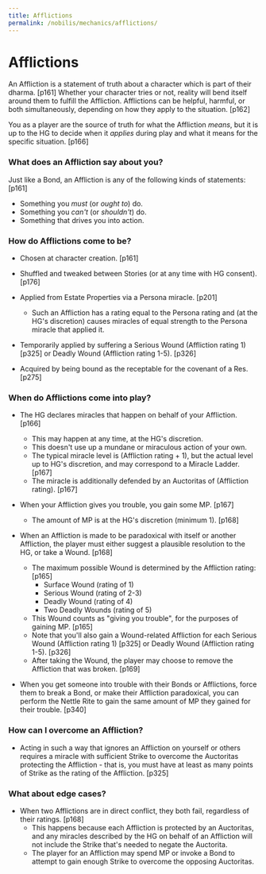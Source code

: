 ```yaml
---
title: Afflictions
permalink: /nobilis/mechanics/afflictions/
---
```


# Afflictions

An Affliction is a statement of truth about a character which is part of their dharma. [p161] Whether your character tries or not, reality will bend itself around them to fulfill the Affliction. Afflictions can be helpful, harmful, or both simultaneously, depending on how they apply to the situation. [p162]

You as a player are the source of truth for what the Affliction *means*, but it is up to the HG to decide when it *applies* during play and what it means for the specific situation. [p166]

### What does an Affliction say about you?

Just like a Bond, an Affliction is any of the following kinds of statements: [p161]

- Something you *must* (or *ought to*) do.
- Something you *can't* (or *shouldn't*) do.
- Something that drives you into action.

### How do Afflictions come to be?

- Chosen at character creation. [p161]

- Shuffled and tweaked between Stories (or at any time with HG consent). [p176]

- Applied from Estate Properties via a Persona miracle. [p201]
  - Such an Affliction has a rating equal to the Persona rating and (at the HG's discretion) causes miracles of equal strength to the Persona miracle that applied it.

- Temporarily applied by suffering a Serious Wound (Affliction rating 1) [p325] or Deadly Wound (Affliction rating 1-5). [p326]

- Acquired by being bound as the receptable for the covenant of a Res. [p275]

### When do Afflictions come into play?

- The HG declares miracles that happen on behalf of your Affliction. [p166]
  - This may happen at any time, at the HG's discretion.
  - This doesn't use up a mundane or miraculous action of your own.
  - The typical miracle level is (Affliction rating + 1), but the actual level up to HG's discretion, and may correspond to a Miracle Ladder. [p167]
  - The miracle is additionally defended by an Auctoritas of (Affliction rating). [p167]

- When your Affliction gives you trouble, you gain some MP. [p167]
  - The amount of MP is at the HG's discretion (minimum 1). [p168]

- When an Affliction is made to be paradoxical with itself or another Affliction, the player must either suggest a plausible resolution to the HG, or take a Wound. [p168]
  - The maximum possible Wound is determined by the Affliction rating: [p165]
    - Surface Wound (rating of 1)
    - Serious Wound (rating of 2-3)
    - Deadly Wound (rating of 4)
    - Two Deadly Wounds (rating of 5)
  - This Wound counts as "giving you trouble", for the purposes of gaining MP. [p165]
  - Note that you'll also gain a Wound-related Affliction for each Serious Wound (Affliction rating 1) [p325] or Deadly Wound (Affliction rating 1-5). [p326]
  - After taking the Wound, the player may choose to remove the Affliction that was broken. [p169]

- When you get someone into trouble with their Bonds or Afflictions, force them to break a Bond, or make their Affliction paradoxical, you can perform the Nettle Rite to gain the same amount of MP they gained for their trouble. [p340]

### How can I overcome an Affliction?

- Acting in such a way that ignores an Affliction on yourself or others requires a miracle with sufficient Strike to overcome the Auctoritas protecting the Affliction - that is, you must have at least as many points of Strike as the rating of the Affliction. [p325]

### What about edge cases?

- When two Afflictions are in direct conflict, they both fail, regardless of their ratings. [p168]
  - This happens because each Affliction is protected by an Auctoritas, and any miracles described by the HG on behalf of an Affliction will not include the Strike that's needed to negate the Auctorita.
  - The player for an Affliction may spend MP or invoke a Bond to attempt to gain enough Strike to overcome the opposing Auctoritas.
